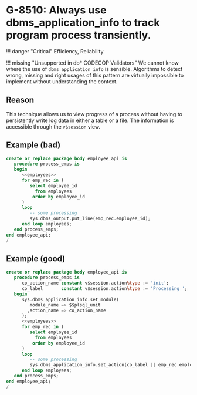 # G-8510: Always use dbms_application_info to track program process transiently.

!!! danger "Critical"
    Efficiency, Reliability

!!! missing "Unsupported in db\* CODECOP Validators"
    We cannot know where the use of `dbms_application_info` is sensible. Algorithms to detect wrong, missing and right usages of this pattern are virtually impossible to implement without understanding the context.

## Reason

This technique allows us to view progress of a process without having to persistently write log data in either a table or a file. The information is accessible through the `v$session` view.

## Example (bad)

``` sql
create or replace package body employee_api is
   procedure process_emps is
   begin
      <<employees>>
      for emp_rec in (
         select employee_id
           from employees
          order by employee_id
      )
      loop
         -- some processing
         sys.dbms_output.put_line(emp_rec.employee_id);
      end loop employees;
   end process_emps;
end employee_api;
/
```

## Example (good)

``` sql
create or replace package body employee_api is
   procedure process_emps is
      co_action_name constant v$session.action%type := 'init';
      co_label       constant v$session.action%type := 'Processing ';
   begin
      sys.dbms_application_info.set_module(
         module_name => $$plsql_unit
        ,action_name => co_action_name
      );
      <<employees>>
      for emp_rec in (
         select employee_id
           from employees
          order by employee_id
      )
      loop
         -- some processing
         sys.dbms_application_info.set_action(co_label || emp_rec.employee_id);
      end loop employees;
   end process_emps;
end employee_api;
/
```